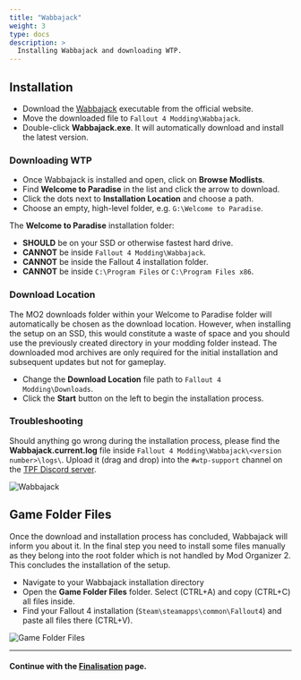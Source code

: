 ```yaml
---
title: "Wabbajack"
weight: 3
type: docs
description: >
  Installing Wabbajack and downloading WTP.
---
```


## Installation

- Download the [Wabbajack](https://www.wabbajack.org/#/) executable from the official website.
- Move the downloaded file to `Fallout 4 Modding\Wabbajack`.
- Double-click **Wabbajack.exe**. It will automatically download and install the latest version.

### Downloading WTP

- Once Wabbajack is installed and open, click on **Browse Modlists**.
- Find **Welcome to Paradise** in the list and click the arrow to download.
- Click the dots next to **Installation Location** and choose a path.
- Choose an empty, high-level folder, e.g. `G:\Welcome to Paradise`.

The **Welcome to Paradise** installation folder:

- **SHOULD** be on your SSD or otherwise fastest hard drive.
- **CANNOT** be inside `Fallout 4 Modding\Wabbajack`.
- **CANNOT** be inside the Fallout 4 installation folder.
- **CANNOT** be inside `C:\Program Files` or `C:\Program Files x86`.

### Download Location

The MO2 downloads folder within your Welcome to Paradise folder will automatically be chosen as the download location. However, when installing the setup on an SSD, this would constitute a waste of space and you should use the previously created directory in your modding folder instead. The downloaded mod archives are only required for the initial installation and subsequent updates but not for gameplay.

- Change the **Download Location** file path to `Fallout 4 Modding\Downloads`.
- Click the **Start** button on the left to begin the installation process.

### Troubleshooting

Should anything go wrong during the installation process, please find the **Wabbajack.current.log** file inside `Fallout 4 Modding\Wabbajack\<version number>\logs\`. Upload it (drag and drop) into the `#wtp-support` channel on the [TPF Discord server](https://discord.com/invite/BpwXX5f).

![Wabbajack](/Pictures/wtp/installation/wabbajack.png)

## Game Folder Files

Once the download and installation process has concluded, Wabbajack will inform you about it. In the final step you need to install some files manually as they belong into the root folder which is not handled by Mod Organizer 2. This concludes the installation of the setup.

- Navigate to your Wabbajack installation directory
- Open the **Game Folder Files** folder. Select (CTRL+A) and copy (CTRL+C) all files inside.
- Find your Fallout 4 installation (`Steam\steamapps\common\Fallout4`) and paste all files there (CTRL+V).

![Game Folder Files](/Pictures/wtp/installation/game-folder-files.png)

---

#### Continue with the [Finalisation](/wtp/installation/finalisation/) page.